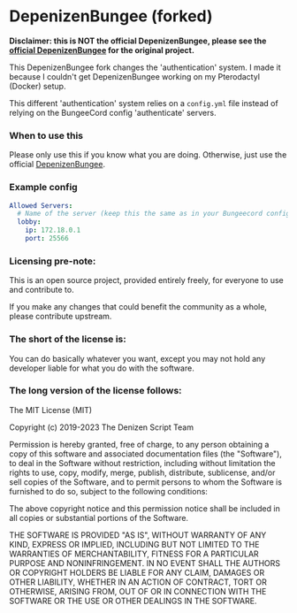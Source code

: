 # DepenizenBungee (forked)

**Disclaimer: this is NOT the official DepenizenBungee, please see the [official DepenizenBungee](https://github.com/DenizenScript/DepenizenBungee) for the original project.**


This DepenizenBungee fork changes the 'authentication' system. I made it because I couldn't get DepenizenBungee working on my Pterodactyl (Docker) setup.

This different 'authentication' system relies on a `config.yml` file instead of relying on the BungeeCord config 'authenticate' servers.

### When to use this
Please only use this if you know what you are doing. Otherwise, just use the official [DepenizenBungee](https://github.com/DenizenScript/DepenizenBungee).

### Example config
```yaml
Allowed Servers:
  # Name of the server (keep this the same as in your Bungeecord config)
  lobby:
    ip: 172.18.0.1
    port: 25566
```

### Licensing pre-note:

This is an open source project, provided entirely freely, for everyone to use and contribute to.

If you make any changes that could benefit the community as a whole, please contribute upstream.

### The short of the license is:

You can do basically whatever you want, except you may not hold any developer liable for what you do with the software.

### The long version of the license follows:

The MIT License (MIT)

Copyright (c) 2019-2023 The Denizen Script Team

Permission is hereby granted, free of charge, to any person obtaining a copy
of this software and associated documentation files (the "Software"), to deal
in the Software without restriction, including without limitation the rights
to use, copy, modify, merge, publish, distribute, sublicense, and/or sell
copies of the Software, and to permit persons to whom the Software is
furnished to do so, subject to the following conditions:

The above copyright notice and this permission notice shall be included in all
copies or substantial portions of the Software.

THE SOFTWARE IS PROVIDED "AS IS", WITHOUT WARRANTY OF ANY KIND, EXPRESS OR
IMPLIED, INCLUDING BUT NOT LIMITED TO THE WARRANTIES OF MERCHANTABILITY,
FITNESS FOR A PARTICULAR PURPOSE AND NONINFRINGEMENT. IN NO EVENT SHALL THE
AUTHORS OR COPYRIGHT HOLDERS BE LIABLE FOR ANY CLAIM, DAMAGES OR OTHER
LIABILITY, WHETHER IN AN ACTION OF CONTRACT, TORT OR OTHERWISE, ARISING FROM,
OUT OF OR IN CONNECTION WITH THE SOFTWARE OR THE USE OR OTHER DEALINGS IN THE
SOFTWARE.
